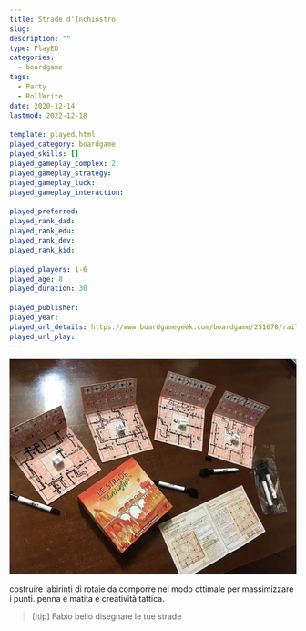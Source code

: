 ```yaml
---
title: Strade d'Inchiostro
slug: 
description: ""
type: PlayED
categories:
  - boardgame
tags:
  - Party
  - RollWrite
date: 2020-12-14
lastmod: 2022-12-18

template: played.html
played_category: boardgame
played_skills: []
played_gameplay_complex: 2
played_gameplay_strategy: 
played_gameplay_luck: 
played_gameplay_interaction: 

played_preferred: 
played_rank_dad: 
played_rank_edu: 
played_rank_dev: 
played_rank_kid: 

played_players: 1-6
played_age: 8
played_duration: 30

played_publisher: 
played_year: 
played_url_details: https://www.boardgamegeek.com/boardgame/251678/railroad-ink-blazing-red-edition
played_url_play: 
---
```


![](../../assets/img/played/boardgame/stradeinchiostro.webp)

costruire labirinti di rotaie da comporre nel modo ottimale per massimizzare i punti.
penna e matita e creatività tattica.

> [!tip] Fabio
> bello disegnare le tue strade
